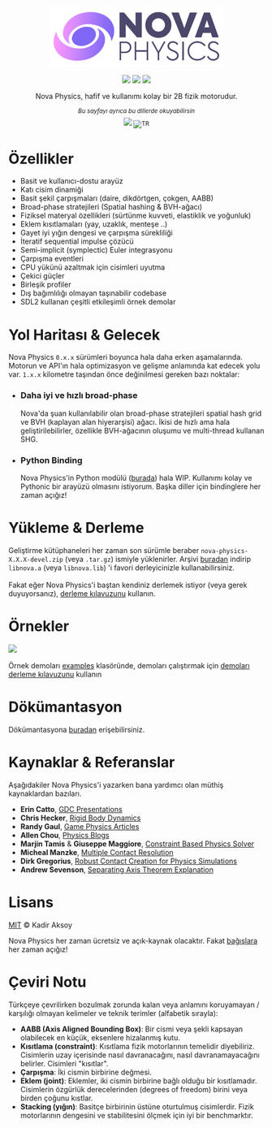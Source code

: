 <p align="center"><img src="https://raw.githubusercontent.com/kadir014/kadir014.github.io/master/assets/novaphysics.png" width=340></p>
<p align="center">
  <img src="https://img.shields.io/badge/license-MIT-blue.svg">
  <img src="https://img.shields.io/badge/version-0.7.0-yellow">
  <a href="https://app.codacy.com/gh/kadir014/nova-physics/dashboard?utm_source=gh&utm_medium=referral&utm_content=&utm_campaign=Badge_grade"><img src="https://app.codacy.com/project/badge/Grade/9556f3db17d54b288557d3b2e9dbf366"></a>
</p>
<p align="center">
Nova Physics, hafif ve kullanımı kolay bir 2B fizik motorudur.
</p>
<p align="center">
<sup><i>Bu sayfayı ayrıca bu dillerde okuyabilirsin</i></sub>
<br>
<a href="./../../README.md"><img src="https://raw.githubusercontent.com/kadir014/nova-physics/main/docs/_static/flag_uk.png" width=30></a>
<picture><img src="https://raw.githubusercontent.com/kadir014/nova-physics/main/docs/_static/flag_tr.png" width=30 alt="TR"></picture>
</p>



# Özellikler
- Basit ve kullanıcı-dostu arayüz
- Katı cisim dinamiği
- Basit şekil çarpışmaları (daire, dikdörtgen, çokgen, AABB)
- Broad-phase stratejileri (Spatial hashing & BVH-ağacı)
- Fiziksel materyal özellikleri (sürtünme kuvveti, elastiklik ve yoğunluk)
- Eklem kısıtlamaları (yay, uzaklık, menteşe ..)
- Gayet iyi yığın dengesi ve çarpışma sürekliliği
- İteratif sequential impulse çözücü
- Semi-implicit (symplectic) Euler integrasyonu
- Çarpışma eventleri
- CPU yükünü azaltmak için cisimleri uyutma
- Çekici güçler
- Birleşik profiler
- Dış bağımlılığı olmayan taşınabilir codebase
- SDL2 kullanan çeşitli etkileşimli örnek demolar



# Yol Haritası & Gelecek
Nova Physics `0.x.x` sürümleri boyunca hala daha erken aşamalarında. Motorun ve API'ın hala optimizasyon ve gelişme anlamında kat edecek yolu var. `1.x.x` kilometre taşından önce değinilmesi gereken bazı noktalar:

- ### Daha iyi ve hızlı broad-phase
  Nova'da şuan kullanılabilir olan broad-phase stratejileri spatial hash grid ve BVH (kaplayan alan hiyerarşisi) ağacı. İkisi de hızlı ama hala geliştirilebilirler, özellikle BVH-ağacının oluşumu ve multi-thread kullanan SHG.

- ### Python Binding
  Nova Physics'in Python modülü ([burada](https://github.com/kadir014/nova-physics-python)) hala WIP. Kullanımı kolay ve Pythonic bir arayüzü olmasını istiyorum. Başka diller için bindinglere her zaman açığız!



# Yükleme & Derleme
Geliştirme kütüphaneleri her zaman son sürümle beraber `nova-physics-X.X.X-devel.zip` (veya `.tar.gz`) ismiyle yüklenirler. Arşivi [buradan](https://github.com/kadir014/nova-physics/releases) indirip `libnova.a` (veya `libnova.lib`) 'i favori derleyicinizle kullanabilirsiniz.
<br><br>
Fakat eğer Nova Physics'i baştan kendiniz derlemek istiyor (veya gerek duyuyorsanız), [derleme kılavuzunu](https://github.com/kadir014/nova-physics/blob/main/BUILDING.md#building-nova-physics-static-libraries) kullanın.



# Örnekler

<img src="https://raw.githubusercontent.com/kadir014/nova-physics/main/examples/assets/examplegif.gif" width=400>

Örnek demoları [examples](https://github.com/kadir014/nova-physics/blob/main/examples/) klasöründe, demoları çalıştırmak için [demoları derleme kılavuzunu](https://github.com/kadir014/nova-physics/blob/main/BUILDING.md#running-nova-physics-example-demos) kullanın



# Dökümantasyon
Dökümantasyona [buradan](https://nova-physics.rtfd.io) erişebilirsiniz.



# Kaynaklar & Referanslar
Aşağıdakiler Nova Physics'i yazarken bana yardımcı olan müthiş kaynaklardan bazıları.
- **Erin Catto**, [GDC Presentations](https://box2d.org/publications/)
- **Chris Hecker**, [Rigid Body Dynamics](https://chrishecker.com/Rigid_Body_Dynamics)
- **Randy Gaul**, [Game Physics Articles](https://tutsplus.com/authors/randy-gaul)
- **Allen Chou**, [Physics Blogs](https://allenchou.net/category/physics/)
- **Marjin Tamis** & **Giuseppe Maggiore**, [Constraint Based Physics Solver](http://mft-spirit.nl/files/MTamis_ConstraintBasedPhysicsSolver.pdf)
- **Micheal Manzke**, [Multiple Contact Resolution](https://www.scss.tcd.ie/~manzkem/CS7057/cs7057-1516-10-MultipleContacts-mm.pdf)
- **Dirk Gregorius**, [Robust Contact Creation for Physics Simulations](http://media.steampowered.com/apps/valve/2015/DirkGregorius_Contacts.pdf)
- **Andrew Sevenson**, [Separating Axis Theorem Explanation](https://www.sevenson.com.au/programming/sat/)



# Lisans
[MIT](LICENSE) © Kadir Aksoy

Nova Physics her zaman ücretsiz ve açık-kaynak olacaktır. Fakat [bağışlara](https://www.buymeacoffee.com/kadir014) her zaman açığız!

# Çeviri Notu
Türkçeye çevrilirken bozulmak zorunda kalan veya anlamını koruyamayan / karşılığı olmayan kelimeler ve teknik terimler (alfabetik sırayla):
- **AABB (Axis Aligned Bounding Box)**: Bir cismi veya şekli kapsayan olabilecek en küçük, eksenlere hizalanmış kutu.
- **Kısıtlama (constraint)**: Kısıtlama fizik motorlarının temelidir diyebiliriz. Cisimlerin uzay içerisinde nasıl davranacağını, nasıl davranamayacağını belirler. Cisimleri "kısıtlar".
- **Çarpışma**: İki cismin birbirine değmesi.
- **Eklem (joint)**: Eklemler, iki cismin birbirine bağlı olduğu bir kısıtlamadır. Cisimlerin özgürlük derecelerinden (degrees of freedom) birini veya birden çoğunu kıstlar.
- **Stacking (yığın)**: Basitçe birbirinin üstüne oturtulmuş cisimlerdir. Fizik motorlarının dengesini ve stabilitesini ölçmek için iyi bir benchmarktır.